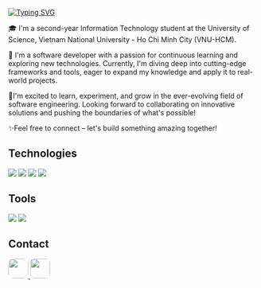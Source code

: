 [![Typing SVG](https://readme-typing-svg.demolab.com?font=&weight=600&pause=1000&width=435&lines=Hello%2C+I'm+Khoa)](https://git.io/typing-svg)

🎓 I'm a second-year Information Technology student at the University of Science, Vietnam National University - Ho Chi Minh City (VNU-HCM).

🚀 I'm a software developer with a passion for continuous learning and exploring new technologies. Currently, I'm diving deep into cutting-edge frameworks and tools, eager to expand my knowledge and apply it to real-world projects.

📖I'm excited to learn, experiment, and grow in the ever-evolving field of software engineering. Looking forward to collaborating on innovative solutions and pushing the boundaries of what's possible!

✨Feel free to connect – let's build something amazing together!

## Technologies
<img src="https://skill-icons-livid.vercel.app/icons?i=html,css,js,cpp,python&gap=60" />

<img src="https://skill-icons-livid.vercel.app/icons?i=vite,nodejs,react,tailwind,sass,gtk&gap=60">

<img src="https://skill-icons-livid.vercel.app/icons?i=sqlite,mysql&gap=60">

<img src="https://skill-icons-livid.vercel.app/icons?i=latex,md,jupyter&gap=60">

## Tools
<img src="https://skill-icons-livid.vercel.app/icons?i=figma,postman,vercel,vscode&gap=60">

<img src="https://skill-icons-livid.vercel.app/icons?i=photoshop,premiere,illustrator&gap=60">

## Contact

<a href="https://www.linkedin.com/in/khoanguyenhcmus" target="_blank">
  <img src="https://cdn.jsdelivr.net/gh/devicons/devicon/icons/linkedin/linkedin-original.svg" width="40" style="border-radius: 10px;"/>
</a>
<a href="https://www.facebook.com/nlh.anhkhoa" target="_blank">
  <img src="https://upload.wikimedia.org/wikipedia/commons/b/b9/2023_Facebook_icon.svg" width="40" style="border-radius: 8px; margin-right: 10px;" />
</a>